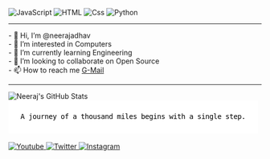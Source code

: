 
<p>
  <img alt="JavaScript" src="https://img.shields.io/badge/JavaScript-F7DF1E?logo=javascript&logoColor=white&style=for-the-badge" />
  <img alt="HTML" src="https://img.shields.io/badge/HTML-E34F26?logo=html5&logoColor=white&style=for-the-badge" />
  <img alt="Css" src="https://img.shields.io/badge/CSS-1572B6?logo=css3&logoColor=white&style=for-the-badge" />
  <img alt="Python" src="https://img.shields.io/badge/Python-14354C?style=for-the-badge&logo=python&logoColor=white">
</p>
<hr>
- 👋 Hi, I’m @neerajadhav<br>
- 👀 I’m interested in Computers<br>
- 🌱 I’m currently learning Engineering<br>
- 💞️ I’m looking to collaborate on Open Source<br>
- 📫 How to reach me <a href="mailto:adhavneeraj9500@gmail.com">G-Mail</a><br>
<hr>


![Neeraj's GitHub Stats](https://github-readme-stats.kingthorin.vercel.app/api?username=neerajadhav&show_icons=true&include_all_commits=true)<br>
![Quote](https://raw.githubusercontent.com/kingthorin/kingthorin/master/qotd.png)


<!--views counter <img alt="visit counter" src="https://rushter.com/counter.svg" />-->

<a href="https://youtube.com/channel/UCahNVXLKLGOZikByl7pSGBA">
  <img
    alt="Youtube"
    src="https://img.shields.io/badge/youtube-FF0000?logo=youtube&logoColor=white&style=for-the-badge"
  />
</a>
<a href="https://twitter.com/theneerajadhav">
  <img
    alt="Twitter"
    src="https://img.shields.io/badge/Twitter-1DA1F2?logo=twitter&logoColor=white&style=for-the-badge"
  />
</a>
<a href="https://instagram.com/neeraj_adhav">
  <img
    alt="Instagram"
    src="https://img.shields.io/badge/Instagram-E4405F?logo=instagram&logoColor=white&style=for-the-badge"
  />
</a>
<!---
neerajadhav/neerajadhav is a ✨ special ✨ repository because its `README.md` (this file) appears on your GitHub profile.
You can click the Preview link to take a look at your changes.
--->
